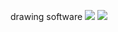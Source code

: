 drawing software
<img src="https://i.imgur.com/btQhjqL.png">
<img src="https://i.imgur.com/pqFv7kl.png">
